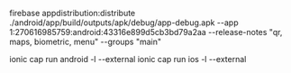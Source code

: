 firebase appdistribution:distribute ./android/app/build/outputs/apk/debug/app-debug.apk --app 1:270616985759:android:43316e899d5cb3bd79a2aa --release-notes "qr, maps, biometric, menu" --groups "main"

ionic cap run android -l --external
ionic cap run ios -l --external
